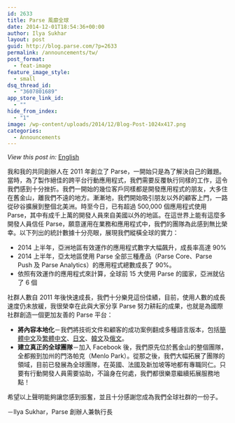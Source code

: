 ```yaml
---
id: 2633
title: Parse 風靡全球
date: 2014-12-01T18:54:36+00:00
author: Ilya Sukhar
layout: post
guid: http://blog.parse.com/?p=2633
permalink: /announcements/tw/
post_format:
  - feat-image
feature_image_style:
  - small
dsq_thread_id:
  - "3607801689"
app_store_link_id:
  - ""
hide_from_index:
  - "1"
image: /wp-content/uploads/2014/12/Blog-Post-1024x417.png
categories:
  - Announcements
---
```

_View this post in:_ <a href="http://blog.parse.com/2014/12/01/parsing-all-over-the-globe/" target="_blank">English</a>

我和我的共同創辦人在 2011 年創立了 Parse，一開始只是為了解決自己的難題。當時，為了製作絕佳的跨平台行動應用程式，我們需要反覆執行同樣的工作，這令我們感到十分挫折。我們一開始的幾位客戶同樣都是開發應用程式的朋友，大多住在舊金山，離我們不遠的地方。漸漸地，我們開始吸引朋友以外的顧客上門，一路從矽谷擴展到整個北美洲。時至今日，已有超過 500,000 個應用程式使用 Parse，其中有成千上萬的開發人員來自美國以外的地區。在這世界上能有這麼多開發人員信任 Parse，願意運用在業務和應用程式中，我們的團隊為此感到無比榮幸。以下列出的統計數據十分亮眼，展現我們縱橫全球的實力：

<ul class="standard-list">
  <li>
    2014 上半年，亞洲地區有效運作的應用程式數字大幅飆升，成長率高達 90%
  </li>
  <li>
    2014 上半年，亞太地區使用 Parse 全部三種產品（Parse Core、Parse Push 及 Parse Analytics）的應用程式總數成長了 90%。
  </li>
  <li>
    依照有效運作的應用程式來計算，全球前 15 大使用 Parse 的國家，亞洲就佔了 6 個
  </li>
</ul>

社群人數自 2011 年後快速成長，我們十分樂見這份佳績，目前，使用人數的成長速度仍未放緩，我很榮幸在此與大家分享 Parse 努力耕耘的成果，也就是為國際社群創造一個更加友善的 Parse 平台：

<ul class="standard-list">
  <li>
    <b>將內容本地化</b>－我們將技術文件和顧客的成功案例翻成多種語言版本，包括<a href="http://www.parse.com/docs/cn">簡體中文</a>及<a href="http://www.parse.com/docs/tw">繁體中文</a>、<a href="http://www.parse.com/docs/jp">日文</a>、<a href="http://www.parse.com/docs/kr">韓文</a>及<a href="http://www.parse.com/docs/ru">俄文</a>。
  </li>
  <li>
    <b>建立真正的全球團隊</b>－加入 Facebook 後，我們原先位於舊金山的整個團隊，全都搬到加州的門洛帕克（Menlo Park）。從那之後，我們大幅拓展了團隊的領域，目前已發展為全球團隊，在英國、法國及新加坡等地都有專職同仁。只要有行動開發人員需要協助，不論身在何處，我們都很樂意繼續拓展服務地點！
  </li>
</ul>

希望以上聲明能夠讓您感到振奮，並且十分感謝您成為我們全球社群的一份子。

－Ilya Sukhar，Parse 創辦人兼執行長